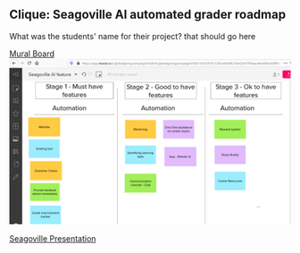 ## Clique: Seagoville AI automated grader roadmap

What was the students' name for their project? that should go here

[Mural Board](https://app.mural.co/t/globalgivingcampaign5058/m/globalgivingcampaign5058/1602597957206/a69df8278af2af27f68aac4be499a369ffb6abc8)
![Mural Board](/assets/SeagovilleMuralImage.PNG)

[Seagoville Presentation](https://ibm.ent.box.com/file/732214119632)
